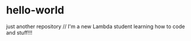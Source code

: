 # hello-world
just another repository
// I'm a new Lambda student learning how to code and stuff!!!
